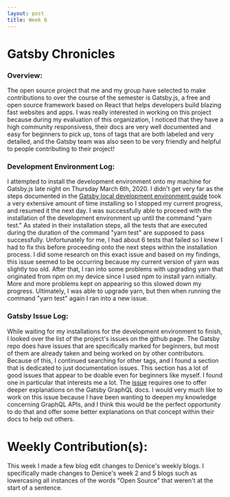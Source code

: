 ```yaml
---
layout: post
title: Week 6
---
```


# Gatsby Chronicles

### Overview:
The open source project that me and my group have selected to make contributions to over the course of the semester is Gatsby.js, a free and open source framework based on React that helps developers build blazing fast websites and apps. I was really interested in working on this project because during my evaluation of this organization, I noticed that they have a high community responsivess, their docs are very well documented and easy for beginners to pick up, tons of tags that are both labeled and very detailed, and the Gatsby team was also seen to be very friendly and helpful to people contributing to their project! 

### Development Environment Log:
I attempted to install the development environment onto my machine for Gatsby.js late night on Thursday March 6th, 2020. I didn't get very far as the steps documented in the [Gatsby local development environment guide](https://www.gatsbyjs.org/contributing/setting-up-your-local-dev-environment/) took a very extensive amount of time installing so I stopped my current progress, and resumed it the next day. I was successfully able to proceed with the installation of the development environment up until the command "yarn test." As stated in their installation steps, all the tests that are executed during the duration of the command "yarn test" are supposed to pass successfully. Unfortunately for me, I had about 6 tests that failed so I knew I had to fix this before proceeding onto the next steps within the installation process. I did some research on this exact issue and based on my findings, this issue seemed to be occurring because my current version of yarn was slightly too old. After that, I ran into some problems with upgrading yarn that originated from npm on my device since I used npm to install yarn initially. More and more problems kept on appearing so this slowed down my progress. Ultimately, I was able to upgrade yarn, but then when running the command "yarn test" again I ran into a new issue.

### Gatsby Issue Log:
While waiting for my installations for the development environment to finish, I looked over the list of the project's issues on the github page. The Gatsby repo does have issues that are specifically marked for beginners, but most of them are already taken and being worked on by other contributors. Because of this, I continued searching for other tags, and I found a section that is dedicated to just documentation issues. This section has a lot of good issues that appear to be doable even for beginners like myself. I found one in particular that interests me a lot. The [issue](https://github.com/gatsbyjs/gatsby/issues/21962)    requires one to offer deeper explanations on the Gatsby GraphQL docs. I would very much like to work on this issue because I have been wanting to deepen my knowledge concerning GraphQL APIs, and I think this would be the perfect opportunity to do that and offer some better explanations on that concept within their docs to help out others.

# Weekly Contribution(s):
This week I made a few blog edit changes to Denice's weekly blogs. I specifically made changes to Denice's week 2 and 5 blogs such as lowercasing all instances of the words "Open Source" that weren't at the start of a sentence.
